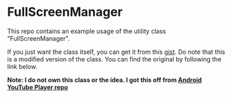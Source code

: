 # FullScreenManager

This repo contains an example usage of the utility class "FullScreenManager". 

If you just want the class itself, you can get it from this [gist](https://gist.github.com/gabriel-rajadurai/16c09fafa33ee2dc64dcc2645ec9750c).
Do note that this is a modified version of the class. You can find the original by following the link below.

**Note: I do not own this class or the idea. I got this off from [Android YouTube Player repo](https://github.com/PierfrancescoSoffritti/Android-YouTube-Player)**

